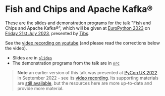 # Fish and Chips and Apache Kafka®

These are the slides and demonstration programs for the talk "Fish and Chips
and Apache Kafka®", which will be given at [EuroPython
2023](https://ep2023.europython.eu/) on [Friday 21st July
2023](https://ep2023.europython.eu/session/fish-and-chips-and-apache-kafka),
presented by [Tibs](https://aiven.io/Tibs).

See the [video recording on
youtube](https://www.youtube.com/watch?v=T-EF8htxrsc&list=PL8uoeex94UhFcwvAfWHybD7SfNgIUBRo-&index=32)
(and please read the corrections below the video).

* Slides are in [`slides`](slides)
* The demonstration programs from the talk are in [`src`](src)

> **Note** an earlier version of this talk was presented at [PyCon UK
> 2022](https://2022.pyconuk.org/) in September 2022 - see its [video
> recording](https://www.youtube.com/watch?v=uFUjnpCJ7xI). Its supporting
> materials are [still
> available](https://github.com/tibs/fish-and-chips-and-kafka-talk), but the
> resources here are more up-to-date and provide more material.

